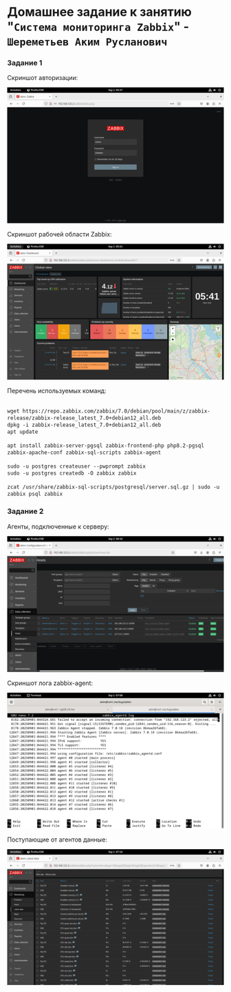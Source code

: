 # Домашнее задание к занятию "`Система мониторинга Zabbix`" - `Шереметьев Аким Русланович`



### Задание 1

Скриншот авторизации:

![Screen1](/img/admin.png)

Скриншот рабочей области Zabbix:

![Screen2](/img/screen.png)

Перечень используемых команд:

```

wget https://repo.zabbix.com/zabbix/7.0/debian/pool/main/z/zabbix-release/zabbix-release_latest_7.0+debian12_all.deb
dpkg -i zabbix-release_latest_7.0+debian12_all.deb
apt update

apt install zabbix-server-pgsql zabbix-frontend-php php8.2-pgsql zabbix-apache-conf zabbix-sql-scripts zabbix-agent

sudo -u postgres createuser --pwprompt zabbix
sudo -u postgres createdb -O zabbix zabbix

zcat /usr/share/zabbix-sql-scripts/postgresql/server.sql.gz | sudo -u zabbix psql zabbix

```

### Задание 2

Агенты, подключенные к серверу:

![Screen3](/img/hosts.png)

Скриншот лога zabbix-agent:

![Screen4](/img/logs.png)

Поступающие от агентов данные:

![Screen5](/img/mon.png)

